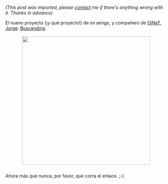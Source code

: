 *(This post was imported, please [contact](#/contact) me if there's anything wrong with it. Thanks in advance)*

El nuevo proyecto (¡y qué proyecto!) de mi amigo, y compañero de <a href="http://www.cs.us.es/DiNeT/">DiNeT</a>, <a href="http://jorgemagic.blogspot.com/">Jorge</a>: <a href="http://www.buscanding.com/">Buscanding</a>.<br /><br /><a href="http://www.buscanding.com/"></a><a onblur="try {parent.deselectBloggerImageGracefully();} catch(e) {}" href="http://static.buscanding.com/images/logo.png"><img style="margin: 0px auto 10px; display: block; text-align: center; cursor: pointer; width: 400px;" src="http://static.buscanding.com/images/logo.png" alt="" border="0" /></a><br />Ahora más que nunca, por favor, que corra el enlace. ;-)